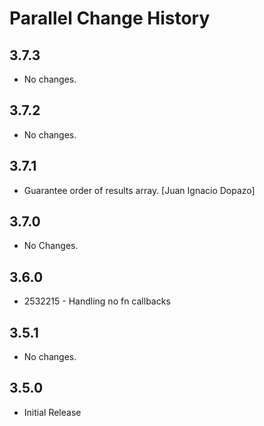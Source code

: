Parallel Change History
=======================

3.7.3
-----

* No changes.

3.7.2
-----

* No changes.

3.7.1
-----

* Guarantee order of results array. [Juan Ignacio Dopazo]

3.7.0
-----

* No Changes.

3.6.0
-----

* 2532215 - Handling no fn callbacks

3.5.1
-----

* No changes.

3.5.0
-----

* Initial Release
